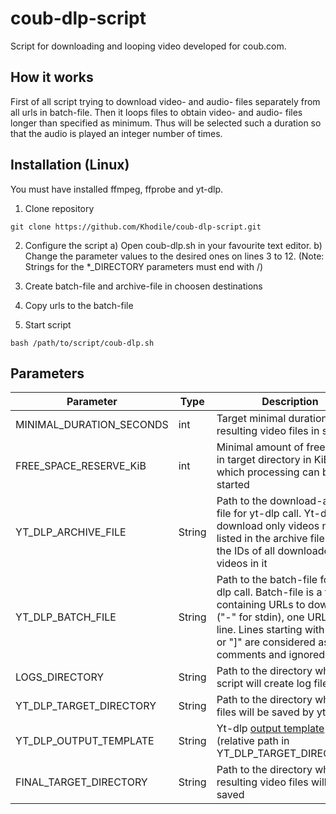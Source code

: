# coub-dlp-script
Script for downloading and looping video developed for coub.com.

## How it works
First of all script trying to download video- and audio- files separately from all urls in batch-file. Then it loops files to obtain video- and audio- files longer than specified as minimum. Thus will be selected such a duration so that the audio is played an integer number of times.

## Installation (Linux)
You must have installed ffmpeg, ffprobe and yt-dlp.

1. Clone repository

```git clone https://github.com/Khodile/coub-dlp-script.git```

2. Configure the script
   a) Open coub-dlp.sh in your favourite text editor.
   b) Change the parameter values to the desired ones on lines 3 to 12.
      (Note: Strings for the *_DIRECTORY parameters must end with /)

3. Create batch-file and archive-file in choosen destinations

4. Copy urls to the batch-file

5. Start script

```bash /path/to/script/coub-dlp.sh```

## Parameters
| Parameter                | Type   | Description |
|--------------------------|--------|-------------|
| MINIMAL_DURATION_SECONDS | int    | Target minimal duration of resulting video files in seconds
| FREE_SPACE_RESERVE_KiB   | int    | Minimal amount of free space in target directory in KiB at which processing can be started |
| YT_DLP_ARCHIVE_FILE      | String | Path to the download-archive file for yt-dlp call. Yt-dlp download only videos not listed in the archive file. Record the IDs of all downloaded videos in it |
| YT_DLP_BATCH_FILE        | String | Path to the batch-file for yt-dlp call. Batch-file is a file containing URLs to download ("-" for stdin), one URL per line. Lines starting with "#", ";" or "]" are considered as comments and ignored |
| LOGS_DIRECTORY           | String | Path to the directory where script will create log files |
| YT_DLP_TARGET_DIRECTORY  | String | Path to the directory where files will be saved by yt-dlp |
| YT_DLP_OUTPUT_TEMPLATE   | String | Yt-dlp [output template](https://github.com/yt-dlp/yt-dlp#output-template) (relative path in YT_DLP_TARGET_DIRECTORY).  |
| FINAL_TARGET_DIRECTORY   | String | Path to the directory where resulting video files will be saved |
